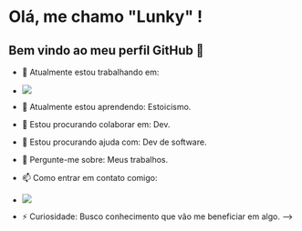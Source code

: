 # Olá, me chamo "Lunky" ! 
## Bem vindo ao meu perfil GitHub 👾
- 🔭 Atualmente estou trabalhando em:
-  <a href="https://t.me/hspcxdevs" target="_blank"><img src="https://img.shields.io/badge/micro:bit-00ED00?style=for-the-badge&logo=micro:bit&logoColor=white" target="_blank"></a>

- 🌱 Atualmente estou aprendendo: Estoicismo.
- 👯 Estou procurando colaborar em: Dev.
- 🤔 Estou procurando ajuda com: Dev de software.
- 💬 Pergunte-me sobre: Meus trabalhos.
- 📫 Como entrar em contato comigo:
-  <a href="https://instagram.com/ofclunky" target="_blank"><img src="https://img.shields.io/badge/-Instagram-%23E4405F?style=for-the-badge&logo=instagram&logoColor=white" target="_blank"></a>

- ⚡ Curiosidade: Busco conhecimento que vão me beneficiar em algo.
-->


